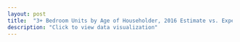 ```yaml
---
layout: post
title:  "3+ Bedroom Units by Age of Householder, 2016 Estimate vs. Expected"
description: "Click to view data visualization"
---
```

<svg class="estimate_expected-frame graph" viewBox="0 0 900 420"></svg>
<script src="{{ '/assets/javascripts/estimate_expected.js' | absolute_url }}" type="module"></script>